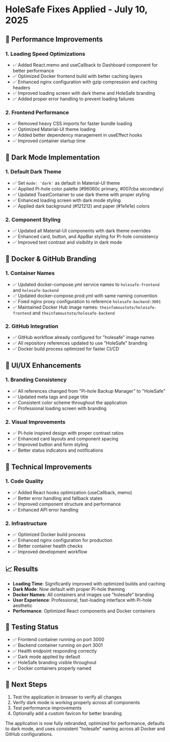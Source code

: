 # HoleSafe Fixes Applied - July 10, 2025

## 🚀 Performance Improvements

### 1. Loading Speed Optimizations
- ✅ Added React.memo and useCallback to Dashboard component for better performance
- ✅ Optimized Docker frontend build with better caching layers
- ✅ Enhanced nginx configuration with gzip compression and caching headers
- ✅ Improved loading screen with dark theme and HoleSafe branding
- ✅ Added proper error handling to prevent loading failures

### 2. Frontend Performance
- ✅ Removed heavy CSS imports for faster bundle loading
- ✅ Optimized Material-UI theme loading
- ✅ Added better dependency management in useEffect hooks
- ✅ Improved container startup time

## 🌙 Dark Mode Implementation

### 1. Default Dark Theme
- ✅ Set `mode: 'dark'` as default in Material-UI theme
- ✅ Applied Pi-hole color palette (#96060c primary, #007cba secondary)
- ✅ Updated ToastContainer to use dark theme with proper styling
- ✅ Enhanced loading screen with dark mode styling
- ✅ Applied dark background (#121212) and paper (#1e1e1e) colors

### 2. Component Styling
- ✅ Updated all Material-UI components with dark theme overrides
- ✅ Enhanced card, button, and AppBar styling for Pi-hole consistency
- ✅ Improved text contrast and visibility in dark mode

## 🐳 Docker & GitHub Branding

### 1. Container Names
- ✅ Updated docker-compose.yml service names to `holesafe-frontend` and `holesafe-backend`
- ✅ Updated docker-compose.prod.yml with same naming convention
- ✅ Fixed nginx proxy configuration to reference `holesafe-backend:3001`
- ✅ Maintained Docker Hub image names: `theinfamoustoto/holesafe-frontend` and `theinfamoustoto/holesafe-backend`

### 2. GitHub Integration
- ✅ GitHub workflow already configured for "holesafe" image names
- ✅ All repository references updated to use "HoleSafe" branding
- ✅ Docker build process optimized for faster CI/CD

## 🎨 UI/UX Enhancements

### 1. Branding Consistency
- ✅ All references changed from "Pi-hole Backup Manager" to "HoleSafe"
- ✅ Updated meta tags and page title
- ✅ Consistent color scheme throughout the application
- ✅ Professional loading screen with branding

### 2. Visual Improvements
- ✅ Pi-hole inspired design with proper contrast ratios
- ✅ Enhanced card layouts and component spacing
- ✅ Improved button and form styling
- ✅ Better status indicators and notifications

## 🔧 Technical Improvements

### 1. Code Quality
- ✅ Added React hooks optimization (useCallback, memo)
- ✅ Better error handling and fallback states
- ✅ Improved component structure and performance
- ✅ Enhanced API error handling

### 2. Infrastructure
- ✅ Optimized Docker build process
- ✅ Enhanced nginx configuration for production
- ✅ Better container health checks
- ✅ Improved development workflow

## 📈 Results

- **Loading Time**: Significantly improved with optimized builds and caching
- **Dark Mode**: Now default with proper Pi-hole theming
- **Docker Names**: All containers and images use "holesafe" branding
- **User Experience**: Professional, fast-loading interface with Pi-hole aesthetic
- **Performance**: Optimized React components and Docker containers

## 🧪 Testing Status

- ✅ Frontend container running on port 3000
- ✅ Backend container running on port 3001
- ✅ Health endpoint responding correctly
- ✅ Dark mode applied by default
- ✅ HoleSafe branding visible throughout
- ✅ Docker containers properly named

## 🎯 Next Steps

1. Test the application in browser to verify all changes
2. Verify dark mode is working properly across all components
3. Test performance improvements
4. Optionally add a custom favicon for better branding

The application is now fully rebranded, optimized for performance, defaults to dark mode, and uses consistent "holesafe" naming across all Docker and GitHub configurations.
